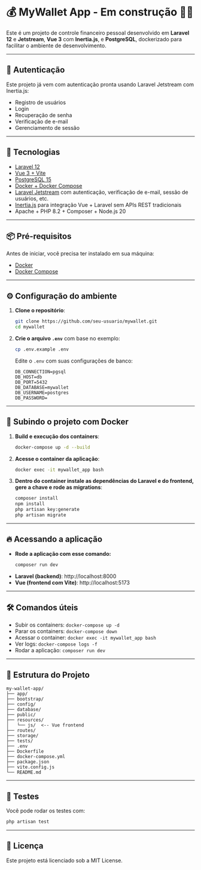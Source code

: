 
# 💰 MyWallet App - Em construção 🚧🚧

Este é um projeto de controle financeiro pessoal desenvolvido em **Laravel 12** e **Jetstream**, **Vue 3** com **Inertia.js**, e **PostgreSQL**, dockerizado para facilitar o ambiente de desenvolvimento.

---

## 🔐 Autenticação

Este projeto já vem com autenticação pronta usando Laravel Jetstream com Inertia.js:

- Registro de usuários
- Login
- Recuperação de senha
- Verificação de e-mail
- Gerenciamento de sessão

---

## 🚀 Tecnologias

- [Laravel 12](https://laravel.com)
- [Vue 3 + Vite](https://vitejs.dev/)
- [PostgreSQL 15](https://www.postgresql.org/)
- [Docker + Docker Compose](https://www.docker.com/)
- [Laravel Jetstream](https://jetstream.laravel.com/) com autenticação, verificação de e-mail, sessão de usuários, etc.
- [Inertia.js](https://inertiajs.com/) para integração Vue + Laravel sem APIs REST tradicionais
- Apache + PHP 8.2 + Composer + Node.js 20

---

## 📦 Pré-requisitos

Antes de iniciar, você precisa ter instalado em sua máquina:

- [Docker](https://docs.docker.com/get-docker/)
- [Docker Compose](https://docs.docker.com/compose/)

---

## ⚙️ Configuração do ambiente

1. **Clone o repositório**:

   ```bash
   git clone https://github.com/seu-usuario/mywallet.git
   cd mywallet
   ```

2. **Crie o arquivo `.env`** com base no exemplo:

   ```bash
   cp .env.example .env
   ```

   Edite o `.env` com suas configurações de banco:

   ```env
   DB_CONNECTION=pgsql
   DB_HOST=db
   DB_PORT=5432
   DB_DATABASE=mywallet
   DB_USERNAME=postgres
   DB_PASSWORD=
   ```

---

## 🐳 Subindo o projeto com Docker

1. **Build e execução dos containers**:

   ```bash
   docker-compose up -d --build
   ```

2. **Acesse o container da aplicação**:

   ```bash
   docker exec -it mywallet_app bash
   ```

3. **Dentro do container instale as dependências do Laravel e do frontend, gere a chave e rode as migrations**:

   ```bash
   composer install
   npm install
   php artisan key:generate
   php artisan migrate
   ```

---

## 🔥 Acessando a aplicação

- **Rode a aplicação com esse comando:**
   ```bash
   composer run dev
   ```
- **Laravel (backend)**: http://localhost:8000  
- **Vue (frontend com Vite)**: http://localhost:5173

---

## 🛠️ Comandos úteis

- Subir os containers: `docker-compose up -d`
- Parar os containers: `docker-compose down`
- Acessar o container: `docker exec -it mywallet_app bash`
- Ver logs: `docker-compose logs -f`
- Rodar a aplicação: `composer run dev`

---

## 📂 Estrutura do Projeto

```
my-wallet-app/
├── app/
├── bootstrap/
├── config/
├── database/
├── public/
├── resources/
│   └── js/  <-- Vue frontend
├── routes/
├── storage/
├── tests/
├── .env
├── Dockerfile
├── docker-compose.yml
├── package.json
├── vite.config.js
└── README.md
```

---

## 🧪 Testes

Você pode rodar os testes com:

```bash
php artisan test
```

---

## 🧾 Licença

Este projeto está licenciado sob a MIT License.
